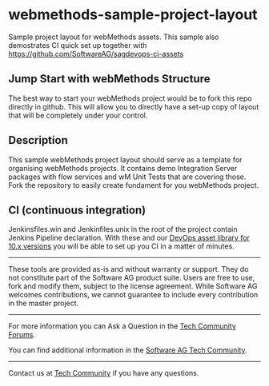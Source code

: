 # webmethods-sample-project-layout
Sample project layout for webMethods assets. This sample also demostrates CI quick set up together with https://github.com/SoftwareAG/sagdevops-ci-assets

## Jump Start with webMethods Structure
The best way to start your webMethods project would be to fork this repo directly in github. This will allow you to directly have a set-up copy of layout that will be completely under your control.

## Description

This sample webMethods project layout should serve as a template for organising webMethods projects. It contains demo Integration Server packages with flow services and wM Unit Tests that are covering those.
Fork the repository to easily create fundament for you webMethods project.

## CI (continuous integration)

Jenkinsfiles.win and Jenkinfiles.unix in the root of the project contain Jenkins Pipeline declaration. With these and our [DevOps asset library for 10.x versions](https://github.com/SoftwareAG/sagdevops-ci-assets) you will be able to set up you CI in a matter of minutes.
  ______________________
These tools are provided as-is and without warranty or support. They do not constitute part of the Software AG product suite. Users are free to use, fork and modify them, subject to the license agreement. While Software AG welcomes contributions, we cannot guarantee to include every contribution in the master project.	
____________________
For more information you can Ask a Question in the [Tech Community Forums](https://tech.forums.softwareag.com/tags/c/forum/1/webmethods).

You can find additional information in the [Software AG Tech Community](https://tech.forums.softwareag.com/tag/webmethods).
____________________
Contact us at [Tech Community](mailto:technologycommunity@softwareag.com?subject=Github/SoftwareAG) if you have any questions.
